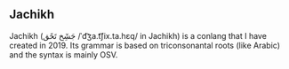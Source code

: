 ## Jachikh

Jachikh (جَشِٓخ تَحًق /ˈd͡ʒa.t͡ʃix.ta.hɛq/ in Jachikh) is a conlang that I have created in 2019.
Its grammar is based on triconsonantal roots (like Arabic) and the syntax is mainly OSV. 

